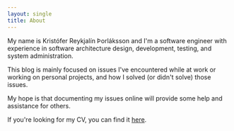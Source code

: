 ```yaml
---
layout: single
title: About
---
```


<link rel="stylesheet" href="https://use.fontawesome.com/releases/v5.3.1/css/all.css" integrity="sha384-mzrmE5qonljUremFsqc01SB46JvROS7bZs3IO2EmfFsd15uHvIt+Y8vEf7N7fWAU" crossorigin="anonymous">

My name is Kristófer Reykjalín Þorláksson and I'm a software engineer with experience in software architecture design, development, testing, and system administration.

This blog is mainly focused on issues I've encountered while at work or working on personal projects, and how I solved (or didn't solve) those issues.

My hope is that documenting my issues online will provide some help and assistance for others.

If you're looking for my CV, you can find it [here](cv).
